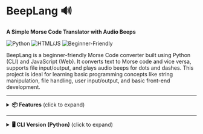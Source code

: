 # BeepLang 🔊  
**A Simple Morse Code Translator with Audio Beeps**

![Python](https://img.shields.io/badge/Python-3.8+-blue?logo=python&logoColor=white)
![HTML/JS](https://img.shields.io/badge/Web-HTML%2FCSS%2FJS-orange?logo=javascript)
![Beginner-Friendly](https://img.shields.io/badge/Difficulty-Beginner-lightgrey)


BeepLang is a beginner-friendly Morse Code converter built using Python (CLI) and JavaScript (Web). It converts text to Morse code and vice versa, supports file input/output, and plays audio beeps for dots and dashes. This project is ideal for learning basic programming concepts like string manipulation, file handling, user input/output, and basic front-end development.

---

<details>
<summary><strong>📦 Features</strong> (click to expand)</summary>

- ✅ Convert **Text ➡️ Morse Code**  
- ✅ Convert **Morse Code ➡️ Text**  
- ✅ Read from and write to `.txt` files  
- ✅ **Audio beeps** for dots (.) and dashes (-)  
- ✅ Includes both **CLI (Python)** and **Web Interface (HTML/JS)**  
- ✅ Beginner-friendly and well-commented code  

</details>

---

<details>
<summary><strong>🖥️ CLI Version (Python)</strong> (click to expand)</summary>

### ▶️ Run Instructions

1. **Install Dependencies**

```bash
pip install -r requirements.txt
